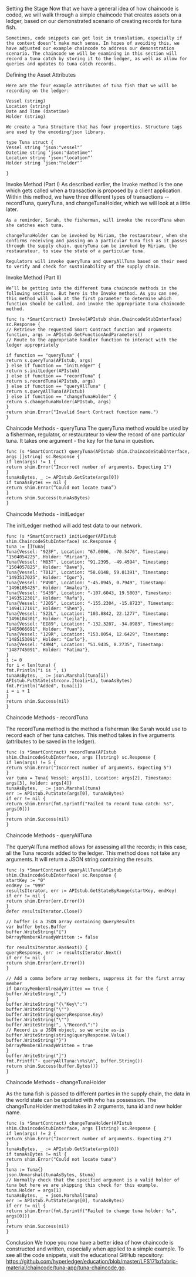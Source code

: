 Setting the Stage
    Now that we have a general idea of how chaincode is coded, we will walk through a simple chaincode that creates assets on a ledger, based on our demonstrated scenario of creating records for tuna fish.

    Sometimes, code snippets can get lost in translation, especially if the context doesn’t make much sense. In hopes of avoiding this, we have adjusted our example chaincode to address our demonstration scenario. The chaincode we will be examining in this section will record a tuna catch by storing it to the ledger, as well as allow for queries and updates to tuna catch records.
    
Defining the Asset Attributes

    Here are the four example attributes of tuna fish that we will be recording on the ledger:

    Vessel (string)
    Location (string)
    Date and Time (datetime)
    Holder (string)
    
    We create a Tuna Structure that has four properties. Structure tags are used by the encoding/json library.

    type Tuna struct {
    Vessel string ‘json:"vessel"’
    Datetime string ‘json:"datetime"’
    Location string ‘json:"location"’
    Holder string ‘json:"holder"’

    }
    
Invoke Method (Part I)
    As described earlier, the Invoke method is the one which gets called when a transaction is proposed by a client application. Within this method, we have three different types of transactions -- recordTuna, queryTuna, and changeTunaHolder, which we will look at a little later.

    As a reminder, Sarah, the fisherman, will invoke the recordTuna when she catches each tuna.
    
    changeTunaHolder can be invoked by Miriam, the restaurateur, when she confirms receiving and passing on a particular tuna fish as it passes through the supply chain. queryTuna can be invoked by Miriam, the restaurateur, to view the state of a particular tuna.

    Regulators will invoke queryTuna and queryAllTuna based on their need to verify and check for sustainability of the supply chain.

Invoke Method (Part II)

    We’ll be getting into the different tuna chaincode methods in the following sections. But here is the Invoke method. As you can see, this method will look at the first parameter to determine which function should be called, and invoke the appropriate tuna chaincode method.

    func (s *SmartContract) Invoke(APIstub shim.ChaincodeStubInterface) sc.Response {
    // Retrieve the requested Smart Contract function and arguments
    function, args := APIstub.GetFunctionAndParameters()
    // Route to the appropriate handler function to interact with the ledger appropriately

    if function == "queryTuna" {
    return s.queryTuna(APIstub, args)
    } else if function == "initLedger" {
    return s.initLedger(APIstub)
    } else if function == "recordTuna" {
    return s.recordTuna(APIstub, args)
    } else if function == "queryAllTuna" {
    return s.queryAllTuna(APIstub)
    } else if function == "changeTunaHolder" {
    return s.changeTunaHolder(APIstub, args)
    }
    return shim.Error("Invalid Smart Contract function name.")
    }
    
Chaincode Methods - queryTuna
    The queryTuna method would be used by a fisherman, regulator, or restaurateur to view the record of one particular tuna. It takes one argument - the key for the tuna in question.

    func (s *SmartContract) queryTuna(APIstub shim.ChaincodeStubInterface, args []string) sc.Response {
    if len(args) != 1 {
    return shim.Error("Incorrect number of arguments. Expecting 1")
    }
    tunaAsBytes, _ := APIstub.GetState(args[0])
    if tunaAsBytes == nil {
    return shim.Error(“Could not locate tuna”)
    }
    return shim.Success(tunaAsBytes)
    }


Chaincode Methods - initLedger

The initLedger method will add test data to our network.

    func (s *SmartContract) initLedger(APIstub shim.ChaincodeStubInterface) sc.Response {
    tuna := []Tuna{
    Tuna{Vessel: "923F", Location: "67.0006, -70.5476", Timestamp: "1504054225", Holder: "Miriam"},
    Tuna{Vessel: "M83T", Location: "91.2395, -49.4594", Timestamp: "1504057825", Holder: "Dave"},
    Tuna{Vessel: "T012", Location: "58.0148, 59.01391", Timestamp: "1493517025", Holder: "Igor"},
    Tuna{Vessel: "P490", Location: "-45.0945, 0.7949", Timestamp: "1496105425", Holder: "Amalea"},
    Tuna{Vessel: "S439", Location: "-107.6043, 19.5003", Timestamp: "1493512301", Holder: "Rafa"},
    Tuna{Vessel: "J205", Location: "-155.2304, -15.8723", Timestamp: "1494117101", Holder: "Shen"},
    Tuna{Vessel: "S22L", Location: "103.8842, 22.1277", Timestamp: "1496104301", Holder: "Leila"},
    Tuna{Vessel: "EI89", Location: "-132.3207, -34.0983", Timestamp: "1485066691", Holder: "Yuan"},
    Tuna{Vessel: "129R", Location: "153.0054, 12.6429", Timestamp: "1485153091", Holder: "Carlo"},
    Tuna{Vessel: "49W4", Location: "51.9435, 8.2735", Timestamp: "1487745091", Holder: "Fatima"},
    }
    i := 0
    for i < len(tuna) {
    fmt.Println("i is ", i)
    tunaAsBytes, _ := json.Marshal(tuna[i])
    APIstub.PutState(strconv.Itoa(i+1), tunaAsBytes)
    fmt.Println("Added", tuna[i])
    i = i + 1
    }
    return shim.Success(nil)
    }


Chaincode Methods - recordTuna

The recordTuna method is the method a fisherman like Sarah would use to record each of her tuna catches. This method takes in five arguments (attributes to be saved in the ledger).

    func (s *SmartContract) recordTuna(APIstub shim.ChaincodeStubInterface, args []string) sc.Response {
    if len(args) != 5 {
    return shim.Error("Incorrect number of arguments. Expecting 5")
    }
    var tuna = Tuna{ Vessel: args[1], Location: args[2], Timestamp: args[3], Holder: args[4]}
    tunaAsBytes, _ := json.Marshal(tuna)
    err := APIstub.PutState(args[0], tunaAsBytes)
    if err != nil {
    return shim.Error(fmt.Sprintf("Failed to record tuna catch: %s", args[0]))
    }
    return shim.Success(nil)
    }


Chaincode Methods - queryAllTuna

The queryAllTuna method allows for assessing all the records; in this case, all the Tuna records added to the ledger. This method does not take any arguments. It will return a JSON string containing the results.

    func (s *SmartContract) queryAllTuna(APIstub shim.ChaincodeStubInterface) sc.Response {
    startKey := "0"
    endKey := "999"
    resultsIterator, err := APIstub.GetStateByRange(startKey, endKey)
    if err != nil {
    return shim.Error(err.Error())
    }
    defer resultsIterator.Close()

    // buffer is a JSON array containing QueryResults
    var buffer bytes.Buffer
    buffer.WriteString("[")
    bArrayMemberAlreadyWritten := false

    for resultsIterator.HasNext() {
    queryResponse, err := resultsIterator.Next()
    if err != nil {
    return shim.Error(err.Error())
    }

    // Add a comma before array members, suppress it for the first array member
    if bArrayMemberAlreadyWritten == true {
    buffer.WriteString(",")
    }
    buffer.WriteString("{\"Key\":")
    buffer.WriteString("\"")
    buffer.WriteString(queryResponse.Key)
    buffer.WriteString("\"")
    buffer.WriteString(", \"Record\":")
    // Record is a JSON object, so we write as-is
    buffer.WriteString(string(queryResponse.Value))
    buffer.WriteString("}")
    bArrayMemberAlreadyWritten = true
    }
    buffer.WriteString("]")
    fmt.Printf("- queryAllTuna:\n%s\n", buffer.String())
    return shim.Success(buffer.Bytes())
    }


Chaincode Methods - changeTunaHolder

As the tuna fish is passed to different parties in the supply chain, the data in the world state can be updated with who has possession. The changeTunaHolder method takes in 2 arguments, tuna id and new holder name.

    func (s *SmartContract) changeTunaHolder(APIstub shim.ChaincodeStubInterface, args []string) sc.Response {
    if len(args) != 2 {
    return shim.Error("Incorrect number of arguments. Expecting 2")
    }
    tunaAsBytes, _ := APIstub.GetState(args[0])
    if tunaAsBytes != nil {
    return shim.Error("Could not locate tuna")
    }
    tuna := Tuna{}
    json.Unmarshal(tunaAsBytes, &tuna)
    // Normally check that the specified argument is a valid holder of tuna but here we are skipping this check for this example. 
    tuna.Holder = args[1]
    tunaAsBytes, _ = json.Marshal(tuna)
    err := APIstub.PutState(args[0], tunaAsBytes)
    if err != nil {
    return shim.Error(fmt.Sprintf("Failed to change tuna holder: %s", args[0]))
    }
    return shim.Success(nil)
    }
    
Conclusion
We hope you now have a better idea of how chaincode is constructed and written, especially when applied to a simple example. To see all the code snippets, visit the educational GitHub repository: https://github.com/hyperledger/education/blob/master/LFS171x/fabric-material/chaincode/tuna-app/tuna-chaincode.go.


    

